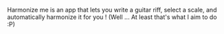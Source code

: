 Harmonize me is an app that lets you write a guitar riff, select a scale, and automatically harmonize it for you ! (Well ... At least that's what I aim to do :P)